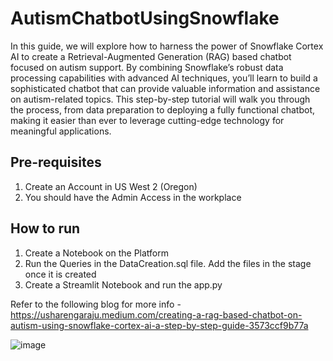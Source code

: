 # AutismChatbotUsingSnowflake

In this guide, we will explore how to harness the power of Snowflake Cortex AI to create a Retrieval-Augmented Generation (RAG) based chatbot focused on autism support. By combining Snowflake’s robust data processing capabilities with advanced AI techniques, you’ll learn to build a sophisticated chatbot that can provide valuable information and assistance on autism-related topics. This step-by-step tutorial will walk you through the process, from data preparation to deploying a fully functional chatbot, making it easier than ever to leverage cutting-edge technology for meaningful applications.

## Pre-requisites
1. Create an Account in US West 2 (Oregon)
2. You should have the Admin Access in the workplace

## How to run
1. Create a Notebook on the Platform
2. Run the Queries in the DataCreation.sql file. Add the files in the stage once it is created
3. Create a Streamlit Notebook and run the app.py
   
Refer to the following blog for more info - https://usharengaraju.medium.com/creating-a-rag-based-chatbot-on-autism-using-snowflake-cortex-ai-a-step-by-step-guide-3573ccf9b77a

![image](https://github.com/ushareng/AutismChatbotUsingSnowflake/assets/34335028/f0175cf6-745b-477b-a132-ceaf63b347d2)

